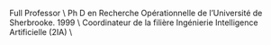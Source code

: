 Full Professor \\
Ph D en Recherche Opérationnelle de l’Université de Sherbrooke. 1999 \\
Coordinateur de la filière Ingénierie Intelligence Artificielle (2IA) \\
